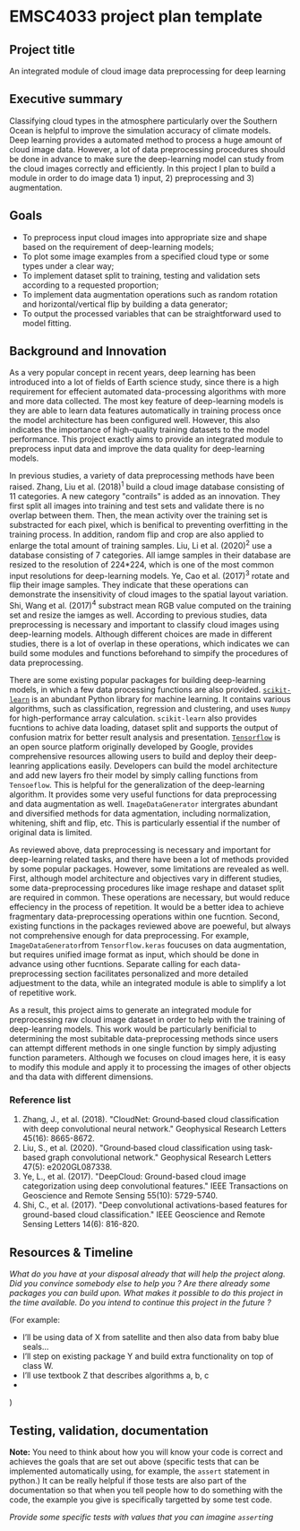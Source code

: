 # EMSC4033 project plan template

## Project title

An integrated module of cloud image data preprocessing for deep learning

## Executive summary

Classifying cloud types in the atmosphere particularly over the Southern Ocean is helpful to improve the simulation accuracy of climate models. Deep learning provides a automated method to process a huge amount of cloud image data. However, a lot of data preprocessing procedures should be done in advance to make sure the deep-learning model can study from the cloud images correctly and efficiently. In this project I plan to build a module in order to do image data 1) input, 2) preprocessing and 3) augmentation.

## Goals

- To preprocess input cloud images into appropriate size and shape based on the requirement of deep-learning models;
- To plot some image examples from a specified cloud type or some types under a clear way;
- To implement dataset split to training, testing and validation sets according to a requested proportion;
- To implement data augmentation operations such as random rotation and horizontal/vertical flip by building a data generator;
- To output the processed variables that can be straightforward used to model fitting.

## Background and Innovation  

As a very popular concept in recent years, deep learning has been introduced into a lot of fields of Earth science study, since there is a high requirement for effecient automated data-processing algorithms with more and more data collected. The most key feature of deep-learning models is they are able to learn data features automatically in training process once the model architecture has been configured well. However, this also indicates the importance of high-quality training datasets to the model performance. This project exactly aims to provide an integrated module to preprocess input data and improve the data quality for deep-learning models.  
  
In previous studies, a variety of data preprocessing methods have been raised. Zhang, Liu et al. (2018)<sup>1</sup> build a cloud image database consisting of 11 categories. A new category "contrails" is added as an innovation. They first split all images into training and test sets and validate there is no overlap between them. Then, the mean activity over the training set is substracted for each pixel, which is benifical to preventing overfitting in the training process. In addition, random flip and crop are also applied to enlarge the total amount of training samples. Liu, Li et al. (2020)<sup>2</sup> use a database consisting of 7 categories. All iamge samples in their database are resized to the resolution of 224\*224, which is one of the most common input resolutions for deep-learning models. Ye, Cao et al. (2017)<sup>3</sup> rotate and flip their image samples. They indicate that these operations can demonstrate the insensitivity of cloud images to the spatial layout variation. Shi, Wang et al. (2017)<sup>4</sup> substract mean RGB value computed on the training set and resize the iamges as well. According to previous studies, data preprocessing is necessary and important to classify cloud images using deep-learning models. Although different choices are made in different studies, there is a lot of overlap in these operations, which indicates we can build some modules and functions beforehand to simpify the procedures of data preprocessing. 
  
There are some existing popular packages for building deep-learning models, in which a few data processing functions are also provided. [`scikit-learn`](https://scikit-learn.org) is an abundant Python library for machine learning. It contains various algorithms, such as classification, regression and clustering, and uses `Numpy` for high-performance array calculation. `scikit-learn` also provides fucntions to achive data loading, dataset split and supports the output of confusion matrix for better result analysis and presentation. [`Tensorflow`](https://www.tensorflow.org) is an open source platform originally developed by Google, provides comprehensive resources allowing users to build and deploy their deep-leanring applications easily. Developers can build the model architecture and add new layers fro their model by simply calling functions from `Tensoeflow`. This is helpful for the generalization of the deep-learning algorithm. It provides some very useful functions for data preprocessing and data augmentation as well. `ImageDataGenerator` intergrates abundant and diversified  methods for data agmentation, including normalization, whitening, shift and flip, etc. This is particularly essential if the number of original data is limited.  
  
As reviewed above, data preprocessing is necessary and important for deep-learning related tasks, and there have been a lot of methods provided by some popular packages. However, some limitations are revealed as well. First, although model architecture and objectives 
vary in different studies, some data-preprocessing procedures like image reshape and dataset split are required in common. These operations are necessary, but would reduce effeciency in the process of repetition. It would be a better idea to achieve fragmentary data-preprocessing operations within one fucntion. Second, existing functions in the packages reviewed above are poeweful, but always not comprehensive enough for data preprocessing. For example, `ImageDataGenerator`from `Tensorflow.keras` foucuses on data augmentation, but requires unified image format as input, which should be done in advance using other fucntions. Separate calling for each data-preprocessing section facilitates personalized and more detailed adjuestment to the data, while an integrated module is able to simplify a lot of repetitive work.  
  
As a result, this project aims to generate an integrated module for preprocessing raw cloud image dataset in order to help with the training of deep-leanring models. This work would be particularly benificial to determining the most subitable data-preprocessing methods since users can attempt different methods in one single function by simply adjusting function parameters. Although we focuses on cloud images here, it is easy to modify this module and apply it to processing the images of other objects and tha data with different dimensions.  
  
### Reference list  

1. Zhang, J., et al. (2018). "CloudNet: Ground‐based cloud classification with deep convolutional neural network." Geophysical Research Letters 45(16): 8665-8672.
2. Liu, S., et al. (2020). "Ground‐based cloud classification using task‐based graph convolutional network." Geophysical Research Letters 47(5): e2020GL087338.
3. Ye, L., et al. (2017). "DeepCloud: Ground-based cloud image categorization using deep convolutional features." IEEE Transactions on Geoscience and Remote Sensing 55(10): 5729-5740.
4. Shi, C., et al. (2017). "Deep convolutional activations-based features for ground-based cloud classification." IEEE Geoscience and Remote Sensing Letters 14(6): 816-820.

## Resources & Timeline


_What do you have at your disposal already that will help the project along. Did you convince somebody else to help you ? Are there already some packages you can build upon. What makes it possible to do this project in the time available. Do you intend to continue this project in the future ?_

(For example:
  - I’ll be using data of X from satellite and then also data from baby blue seals…
  - I’ll step on existing package Y and build extra functionality on top of class W.
  - I’ll use textbook Z that describes algorithms a, b, c
  -
)

## Testing, validation, documentation



**Note:** You need to think about how you will know your code is correct and achieves the goals that are set out above (specific tests that can be implemented automatically using, for example, the `assert` statement in python.)  It can be really helpful if those tests are also part of the documentation so that when you tell people how to do something with the code, the example you give is specifically targetted by some test code.

_Provide some specific tests with values that you can imagine `assert`ing_

